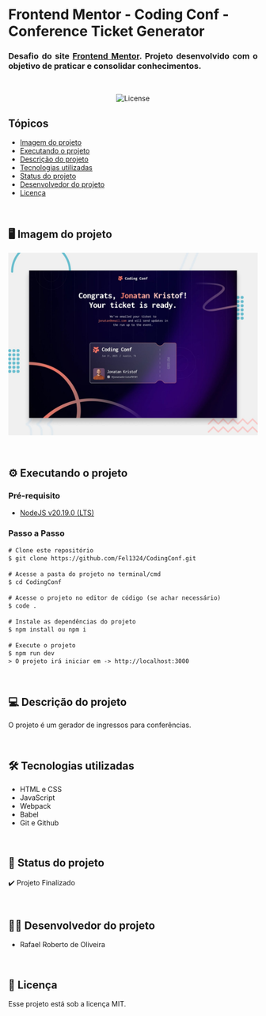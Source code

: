 # Frontend Mentor - Coding Conf - Conference Ticket Generator

<h3 align="justify">Desafio do site <a href="https://www.frontendmentor.io/">Frontend Mentor</a>. Projeto desenvolvido com o objetivo de praticar e consolidar conhecimentos.</h3>

<br>

<p align="center">
  <img alt="License" src="https://img.shields.io/static/v1?label=license&message=MIT&color=49AA26&labelColor=000000">
</p>

## Tópicos

- [Imagem do projeto](#img)
- [Executando o projeto](#exec)
- [Descrição do projeto](#desc)
- [Tecnologias utilizadas](#tec)
- [Status do projeto](#status)
- [Desenvolvedor do projeto](#dev)
- [Licença](#license)

<br>

<h2 id="img">🖥️ Imagem do projeto</h2>

<p align="center">
    <img src=".github/preview.jpg" alt="Interface Coding Conf">
</p>

<br>

<h2 id="exec">⚙️ Executando o projeto</h2>

### Pré-requisito

- [NodeJS v20.19.0 (LTS)](https://nodejs.org/en/download)

### Passo a Passo

```
# Clone este repositório
$ git clone https://github.com/Fel1324/CodingConf.git

# Acesse a pasta do projeto no terminal/cmd
$ cd CodingConf

# Acesse o projeto no editor de código (se achar necessário)
$ code .

# Instale as dependências do projeto
$ npm install ou npm i

# Execute o projeto
$ npm run dev
> O projeto irá iniciar em -> http://localhost:3000
```

<br>

<h2 id="desc">💻 Descrição do projeto</h2>

<p align="justify">
  O projeto é um gerador de ingressos para conferências.
</p>

<br>

<h2 id="tec">🛠️ Tecnologias utilizadas</h2>

* HTML e CSS
* JavaScript
* Webpack
* Babel
* Git e Github

<br>

<h2 id="status">🚧 Status do projeto</h2>

✔️ Projeto Finalizado

<br>

<h2 id="dev">👨‍💻 Desenvolvedor do projeto</h2>

* Rafael Roberto de Oliveira

<br>

<h2 id="license">📝 Licença</h2>

Esse projeto está sob a licença MIT.